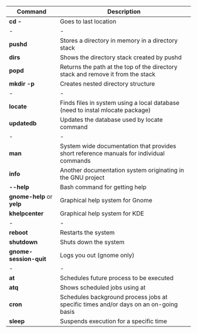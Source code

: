 |Command|Description|
|-|-|
|**cd -**|Goes to last location|
|-|-|
|**pushd**|Stores a directory in memory in a directory stack|
|**dirs**|Shows the directory stack created by pushd|
|**popd**|Returns the path at the top of the directory stack and remove it from the stack|
|**mkdir -p**|Creates nested directory structure|
|-|-|
|**locate**|Finds files in system using a local database (need to instal mlocate package)|
|**updatedb**|Updates the database used by locate command|
|-|-|
|**man**|System wide documentation that provides short reference manuals for individual commands|
|**info**|Another documentation system originating in the GNU project|
|**--help**|Bash command for getting help|
|**gnome-help** or **yelp**|Graphical help system for Gnome|
|**khelpcenter**|Graphical help system for KDE|
|-|-|
|**reboot**|Restarts the system|
|**shutdown**|Shuts down the system|
|**gnome-session-quit**|Logs you out (gnome only)|
|-|-|
|**at**|Schedules future process to be executed|
|**atq**|Shows scheduled jobs using at|
|**cron**|Schedules background process jobs at specific times and/or days on an on-going basis|
|**sleep**|Suspends execution for a specific time|